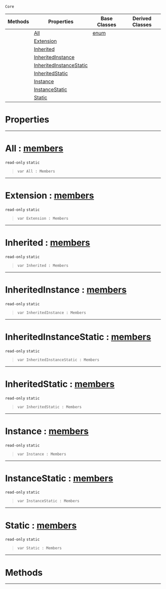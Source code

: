 `Core`

|Methods|Properties|Base Classes|Derived Classes|
|---|---|---|---|
| |[All](members.md#all-zilch-engine-document)|[enum](enum.md)| |
| |[Extension](members.md#extension-zilch-engine-do)| | |
| |[Inherited](members.md#inherited-zilch-engine-do)| | |
| |[InheritedInstance](members.md#inheritedinstance-zilch-e)| | |
| |[InheritedInstanceStatic](members.md#inheritedinstancestatic)| | |
| |[InheritedStatic](members.md#inheritedstatic-zilch-eng)| | |
| |[Instance](members.md#instance-zilch-engine-doc)| | |
| |[InstanceStatic](members.md#instancestatic-zilch-engi)| | |
| |[Static](members.md#static-zilch-engine-docum)| | |


 #  Properties


---  
 #  All : [members](members.md)

 `read-only` `static`

> 
> ```TS:Nada
> var All : Members


---  
 #  Extension : [members](members.md)

 `read-only` `static`

> 
> ```TS:Nada
> var Extension : Members


---  
 #  Inherited : [members](members.md)

 `read-only` `static`

> 
> ```TS:Nada
> var Inherited : Members


---  
 #  InheritedInstance : [members](members.md)

 `read-only` `static`

> 
> ```TS:Nada
> var InheritedInstance : Members


---  
 #  InheritedInstanceStatic : [members](members.md)

 `read-only` `static`

> 
> ```TS:Nada
> var InheritedInstanceStatic : Members


---  
 #  InheritedStatic : [members](members.md)

 `read-only` `static`

> 
> ```TS:Nada
> var InheritedStatic : Members


---  
 #  Instance : [members](members.md)

 `read-only` `static`

> 
> ```TS:Nada
> var Instance : Members


---  
 #  InstanceStatic : [members](members.md)

 `read-only` `static`

> 
> ```TS:Nada
> var InstanceStatic : Members


---  
 #  Static : [members](members.md)

 `read-only` `static`

> 
> ```TS:Nada
> var Static : Members


---  
 #  Methods


---  
 

 